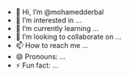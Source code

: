 - 👋 Hi, I’m @mohamedderbal
- 👀 I’m interested in ...
- 🌱 I’m currently learning ...
- 💞️ I’m looking to collaborate on ...
- 📫 How to reach me ...
- 😄 Pronouns: ...
- ⚡ Fun fact: ...

<!---
mohamedderbal/mohamedderbal is a ✨ special ✨ repository because its `README.md` (this file) appears on your GitHub profile.
You can click the Preview link to take a look at your changes.
--->
